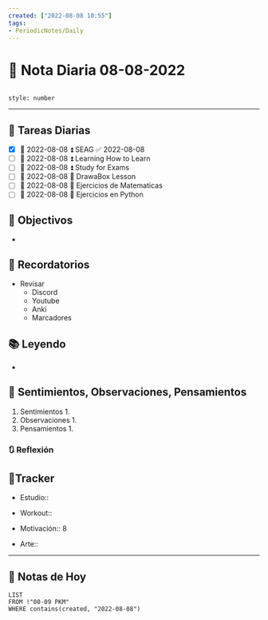 ```yaml
---
created: ["2022-08-08 10:55"]
tags:
- PeriodicNotes/Daily
---
```


# 📅 Nota Diaria  08-08-2022
```toc

style: number

```

---
## 🔷 Tareas Diarias
- [x] 📅 2022-08-08 ⏫ SEAG ✅ 2022-08-08
- [ ] 📅 2022-08-08 ⏫ Learning How to Learn
- [ ] 📅 2022-08-08 ⏫ Study for Exams
- [ ] 📅 2022-08-08 🔼 DrawaBox Lesson
- [ ] 📅 2022-08-08 🔽 Ejercicios de Matematicas
- [ ] 📅 2022-08-08 🔽 Ejercicios en Python

## 🎯 Objectivos
- 
## 📕 Recordatorios
- Revisar
	- Discord
	- Youtube
	- Anki
	- Marcadores
## 📚 Leyendo
- 
## 💬 Sentimientos, Observaciones, Pensamientos 
1. Sentimientos
	1. 
2. Observaciones
	1. 
3. Pensamientos
	1. 
### 🔃 Reflexión

## 🔷Tracker

- Estudio::

- Workout::

- Motivación:: 8

- Arte::
---

## 📅 Notas de Hoy
```dataview
LIST 
FROM !"00-09 PKM" 
WHERE contains(created, "2022-08-08")
```